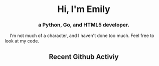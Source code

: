 <h1 align="center">Hi, I'm Emily</h1>
<h3 align="center">a Python, Go, and HTML5 developer.</h3>

&nbsp;&nbsp;&nbsp;&nbsp;I'm not much of a character, and I haven't done too much. Feel free to look at my code.

<h2 align="center">Recent Github Activiy</h2>
<!--GITHUB_ACTIVITY:{"rows": 7}-->
